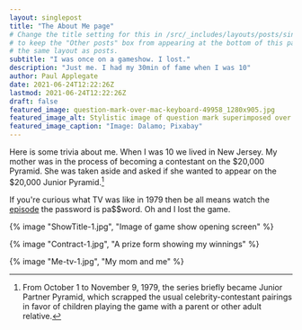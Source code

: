 ```yaml
---
layout: singlepost
title: "The About Me page"
# Change the title setting for this in /src/_includes/layouts/posts/singlepostherofit.11ty.js
# to keep the "Other posts" box from appearing at the bottom of this page, since it uses 
# the same layout as posts.
subtitle: "I was once on a gameshow. I lost."
description: "Just me. I had my 30min of fame when I was 10"
author: Paul Applegate
date: 2021-06-24T12:22:26Z
lastmod: 2021-06-24T12:22:26Z
draft: false
featured_image: question-mark-over-mac-keyboard-49958_1280x905.jpg
featured_image_alt: Stylistic image of question mark superimposed over computer keyboard
featured_image_caption: "Image: Dalamo; Pixabay"
---
```

Here is some trivia about me. When I was 10 we lived in New Jersey. My mother was in the process of becoming a contestant on the $20,000 Pyramid. 	She was taken aside and asked if she wanted to appear on the $20,000 Junior Pyramid.[^fnExample]

[^fnExample]: From October 1 to November 9, 1979, the series briefly became Junior Partner Pyramid, which scrapped the usual celebrity-contestant pairings in favor of children playing the game with a parent or other adult relative.

If you're curious what TV was like in 1979 then be all means watch the [episode](https://vimeo.com/26595314) the password is pa$$word.
Oh and I lost the game.

{% image "ShowTitle-1.jpg", "Image of game show opening screen" %}

{% image "Contract-1.jpg", "A prize form showing my winnings" %}

{% image "Me-tv-1.jpg", "My mom and me" %}
